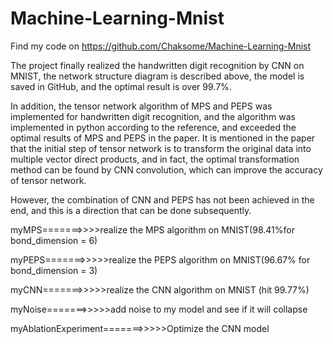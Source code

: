 # Machine-Learning-Mnist
Find my code on https://github.com/Chaksome/Machine-Learning-Mnist

The project finally realized the handwritten digit recognition by CNN on MNIST, the network structure diagram is described above, the model is saved in GitHub, and the optimal result is over 99.7\%.

In addition, the tensor network algorithm of MPS and PEPS was implemented for handwritten digit recognition, and the algorithm was implemented in python according to the reference, and exceeded the optimal results of MPS and PEPS in the paper. It is mentioned in the paper that the initial step of tensor network is to transform the original data into multiple vector direct products, and in fact, the optimal transformation method can be found by CNN convolution, which can improve the accuracy of tensor network.

However, the combination of CNN and PEPS has not been achieved in the end, and this is a direction that can be done subsequently.

myMPS=======>>>>realize the MPS algorithm on MNIST(98.41\%for bond_dimension = 6)

myPEPS=======>>>>>realize the PEPS algorithm on MNIST(96.67\% for bond_dimension = 3)

myCNN=======>>>>>realize the CNN algorithm on MNIST (hit 99.77\%)

myNoise=======>>>>>add noise to my model and see if it will collapse

myAblationExperiment=======>>>>>Optimize the CNN model
